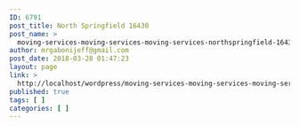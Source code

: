 ```yaml
---
ID: 6791
post_title: North Springfield 16430
post_name: >
  moving-services-moving-services-moving-services-northspringfield-16430
author: mrgabonijeff@gmail.com
post_date: 2018-03-28 01:47:23
layout: page
link: >
  http://localhost/wordpress/moving-services-moving-services-moving-services-northspringfield-16430/
published: true
tags: [ ]
categories: [ ]
---
```

